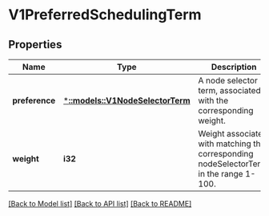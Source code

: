 # V1PreferredSchedulingTerm

## Properties
Name | Type | Description | Notes
------------ | ------------- | ------------- | -------------
**preference** | [***::models::V1NodeSelectorTerm**](v1.NodeSelectorTerm.md) | A node selector term, associated with the corresponding weight. | [default to null]
**weight** | **i32** | Weight associated with matching the corresponding nodeSelectorTerm, in the range 1-100. | [default to null]

[[Back to Model list]](../README.md#documentation-for-models) [[Back to API list]](../README.md#documentation-for-api-endpoints) [[Back to README]](../README.md)


